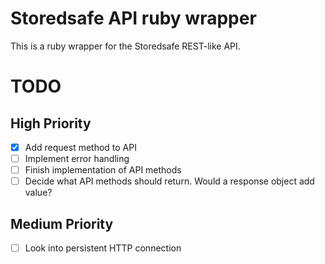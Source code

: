 # Storedsafe API ruby wrapper

This is a ruby wrapper for the Storedsafe REST-like API.

# TODO

## High Priority
- [x] Add request method to API
- [ ] Implement error handling
- [ ] Finish implementation of API methods
- [ ] Decide what API methods should return. Would a response object add value?

## Medium Priority
- [ ] Look into persistent HTTP connection
